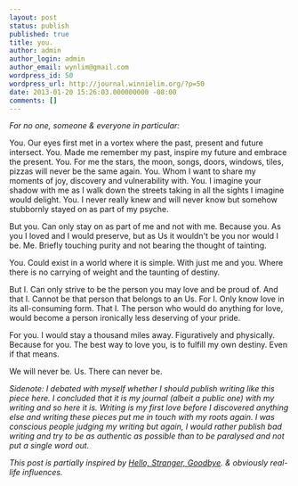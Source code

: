 ```yaml
---
layout: post
status: publish
published: true
title: you.
author: admin
author_login: admin
author_email: wynlim@gmail.com
wordpress_id: 50
wordpress_url: http://journal.winnielim.org/?p=50
date: 2013-01-20 15:26:03.000000000 -08:00
comments: []
---
```

<em>For no one, someone &amp; everyone in particular:</em>

You. Our eyes first met in a vortex where the past, present and future intersect. You. Made me remember my past, inspire my future and embrace the present. You. For me the stars, the moon, songs, doors, windows, tiles, pizzas will never be the same again. You. Whom I want to share my moments of joy, discovery and vulnerability with. You. I imagine your shadow with me as I walk down the streets taking in all the sights I imagine would delight. You. I never really knew and will never know but somehow stubbornly stayed on as part of my psyche.

But you. Can only stay on as part of me and not with me. Because you. As you I loved and I would preserve, but as Us it wouldn't be you nor would I be. Me. Briefly touching purity and not bearing the thought of tainting.

You. Could exist in a world where it is simple. With just me and you. Where there is no carrying of weight and the taunting of destiny.

But I. Can only strive to be the person you may love and be proud of. And that I. Cannot be that person that belongs to an Us. For I. Only know love in its all-consuming form. That I. The person who would do anything for love, would become a person ironically less deserving of your pride.

For you. I would stay a thousand miles away. Figuratively and physically. Because for you. The best way to love you, is to fulfill my own destiny. Even if that means.

We will never be. Us. There can never be.

<em>Sidenote: I debated with myself whether I should publish writing like this piece here. I concluded that it is my journal (albeit a public one) with my writing and so here it is. Writing is my first love before I discovered anything else and writing these pieces put me in touch with my roots again. I was conscious people judging my writing but again, I would rather publish bad writing and try to be as authentic as possible than to be paralysed and not put a single word out.
</em>

<em>This post is partially inspired by <a href="http://strippedbar3.wordpress.com/2012/09/27/hello-stranger-goodbye/">Hello, Stranger, Goodbye</a>. &amp; obviously real-life influences.</em>
